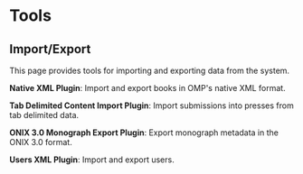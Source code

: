 # Tools
## Import/Export

This page provides tools for importing and exporting data from the system.

**Native XML Plugin**: Import and export books in OMP's native XML format.

**Tab Delimited Content Import Plugin**: Import submissions into presses from tab delimited data.

**ONIX 3.0 Monograph Export Plugin**: Export monograph metadata in the ONIX 3.0 format.

**Users XML Plugin**: Import and export users.
